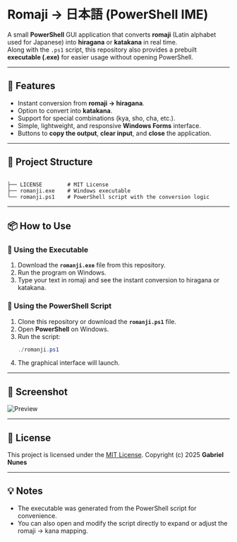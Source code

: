 # Romaji → 日本語 (PowerShell IME)

A small **PowerShell** GUI application that converts **romaji** (Latin alphabet used for Japanese) into **hiragana** or **katakana** in real time.  
Along with the `.ps1` script, this repository also provides a prebuilt **executable (.exe)** for easier usage without opening PowerShell.

---

## 🚀 Features
- Instant conversion from **romaji → hiragana**.
- Option to convert into **katakana**.
- Support for special combinations (kya, sho, cha, etc.).
- Simple, lightweight, and responsive **Windows Forms** interface.
- Buttons to **copy the output**, **clear input**, and **close** the application.

---

## 📂 Project Structure
```

├── LICENSE        # MIT License
├── romanji.exe    # Windows executable
└── romanji.ps1    # PowerShell script with the conversion logic

````

---

## 📦 How to Use

### 🔹 Using the Executable
1. Download the **`romanji.exe`** file from this repository.
2. Run the program on Windows.
3. Type your text in romaji and see the instant conversion to hiragana or katakana.

### 🔹 Using the PowerShell Script
1. Clone this repository or download the **`romanji.ps1`** file.
2. Open **PowerShell** on Windows.
3. Run the script:
   ```powershell
   ./romanji.ps1

4. The graphical interface will launch.

---

## 📸 Screenshot

![Preview](<img width="1120" height="619" alt="image" src="https://github.com/user-attachments/assets/e5b88f30-68a5-4694-bfa8-4ef179426aa6" />)

---

## 📝 License

This project is licensed under the [MIT License](./LICENSE).
Copyright (c) 2025 **Gabriel Nunes**

---

## 💡 Notes

* The executable was generated from the PowerShell script for convenience.
* You can also open and modify the script directly to expand or adjust the romaji → kana mapping.

```
